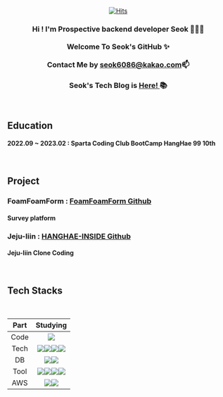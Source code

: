 <div align = "center">
  



  
[![Hits](https://hits.seeyoufarm.com/api/count/incr/badge.svg?url=https%3A%2F%2Fgithub.com%2Fpicjoy&count_bg=%23FFE400&title_bg=%23C5FF00&icon=protocols-dot-io.svg&icon_color=%23FFFFFF&title=Today&edge_flat=false)](https://hits.seeyoufarm.com)
   
### Hi ! I'm Prospective backend developer Seok 🧑🏻‍💻 </br></br> Welcome To Seok's GitHub ✨</br></br> Contact Me by seok6086@kakao.com📫 </br></br> Seok's Tech Blog is [ Here! ](https://seok6086.tistory.com/) 📚

</div>
</br>
<div>

##  Education
#### 2022.09 ~ 2023.02  : Sparta Coding Club BootCamp HangHae 99 10th  

</div>

</br>
<div>

##  Project 
### FoamFoamForm : [ FoamFoamForm Github ](https://github.com/form-maker/FFF-BE)
#### Survey platform
### Jeju-Iiin : [ HANGHAE-INSIDE Github ](https://github.com/seok6086/jeju-iiin)
#### Jeju-Iiin Clone Coding
  
</div>
</br>

<div>  

## Tech Stacks
</br>

|Part|Studying|
|:---:|:---:|
|Code|<img src="https://img.shields.io/badge/Java-E34F26?style=for-the-badge&logo=java&logoColor=white"/>|
|Tech|<img src="https://img.shields.io/badge/Spring-6DB33F?style=for-the-badge&logo=spring&logoColor=white"/><img src="https://img.shields.io/badge/SpringBoot-6DB33F?style=for-the-badge&logo=springboot&logoColor=white"/><img src="https://img.shields.io/badge/SpringSecurity-6DB33F?style=for-the-badge&logo=springsecurity&logoColor=white"/><img src="https://img.shields.io/badge/JWT-000000?style=for-the-badge&logo=jsonwebtokens&logoColor=white"/>|
|DB|<img src="https://img.shields.io/badge/MySQL-4479A1?style=for-the-badge&logo=mysql&logoColor=white"/><img src="https://img.shields.io/badge/Redis-DC382D?style=for-the-badge&logo=Redis&logoColor=white">|
|Tool|<img src="https://img.shields.io/badge/INTELLIJIDEA-000000?style=for-the-badge&logo=intellijidea&logoColor=white"/><img src="https://img.shields.io/badge/Git-F05032?style=for-the-badge&logo=git&logoColor=white"/><img src="https://img.shields.io/badge/Github-181717?style=for-the-badge&logo=github&logoColor=white"/><img src="https://img.shields.io/badge/Slack-4A154B?style=for-the-badge&logo=slack&logoColor=white"/>||
|AWS|<img src="https://img.shields.io/badge/AwsEC2-232F3E?style=for-the-badge&logo=AmazonAWS&logoColor=white"/><img src="https://img.shields.io/badge/AwsRDS-232F3E?style=for-the-badge&logo=AmazonAWS&logoColor=white"/>|
  
</div>  

<div align = "center">  
 
</br>

</div>
















